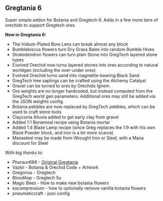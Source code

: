 Gregtania 6
-----------

Super simple addon for Botania and Gregtech 6. Adds in a few more tiers of orechids to support Gregtech ores.

**New in Gregtania 6:**

- The Iridium-Plated Bore Lens can break almost any block
- Bumblebiscus flowers turn Dry Grass Bales into random Bumble Hives
- Stratodendron flowers can turn plain Stone into GregTech layered stone types
- Evolved Orechid now turns layered stones into ores according to natural worldgen (including the over-under ores)
- Evolved Orechid turns sand into magnetite-bearing Black Sand
- GregTech tree saplings can be crafted using the Alchemy Catalyst
- Gravel can be turned to ores by Orechids Ignem.
- Ore weights are no longer hardcoded, but instead computed from the GregTech world gen parameters. Additional ores may still be added via the JSON weights config.
- Botania pebbles are now replaced by GregTech pebbles, which can be used to craft stone tools
- Clayconia Alluvia added to get early clay from gravel
- Added 1:1 Bonemeal recipe using Botania mortar
- Added 1:4 Blaze Lamp recipe (since Greg replaces the 1:9 with his own Blaze Powder block, and iron is a bit more scarce)
- Manasteel may be made from Wrought Iron or Steel, with a Mana discount for Steel

*With big thanks to:*

- Pharaun666 - [Original Gregtania](https://github.com/pharaun/Gregtania)
- Vazkii - Botania & Orechid Code + Artwork
- Gregorius - Gregtech
- BloodAsp - Gregtech 5u
- Magic Bees - How to make new botania flowers
- excompressium - how to optionally remove vanilla botania flowers
- pneumaticcraft - json config
